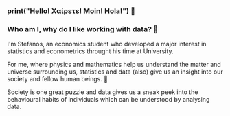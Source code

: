 ### print("Hello! Χαίρετε! Moin! Hola!") 👋  

### Who am I, why do I like working with data? 👦
    
I'm Stefanos, an economics student who developed a major interest in statistics and econometrics throught his time at University. 

For me, where physics and mathematics help us understand the matter and universe surrounding us, statistics and data (also) give us an insight into our society and fellow human beings. 🤔

Society is one great puzzle and data gives us a sneak peek into the behavioural habits of individuals which can be understood by analysing data. 
<!--
**StefLeonidasAnalytics/StefLeonidasAnalytics** is a ✨ _special_ ✨ repository because its `README.md` (this file) appears on your GitHub profile.

Here are some ideas to get you started:

- 🔭 I’m currently working on ...
- 🌱 I’m currently learning ...
- 👯 I’m looking to collaborate on ...
-  I’m looking for help with ...
- 💬 Ask me about ...
- 📫 How to reach me: ...
- ⚡ Fun fact: ...
-->
